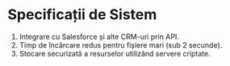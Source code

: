 # Specificații de Sistem

1. Integrare cu Salesforce și alte CRM-uri prin API.
2. Timp de încărcare redus pentru fișiere mari (sub 2 secunde).
3. Stocare securizată a resurselor utilizând servere criptate.
